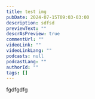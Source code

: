 ```yaml
---
title: test img
pubDate: 2024-07-15T09:03-03:00
description: sdfsd
previewText: ""
descrAsPreview: true
commentUrl: ""
videoLink: ""
videoLinkLang: ""
podcasts: null
podcastLang: ""
authorId: ""
tags: []
---
```


fgdfgdfg
